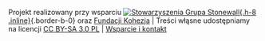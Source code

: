 Projekt realizowany przy wsparciu [![Stowarzyszenia Grupa Stonewall](/media/img/logo/STOn_logo_transparent-pink.svg){.h-8 .inline}](https://grupa-stonewall.pl){.border-b-0} oraz [Fundacji Kohezja](http://kohezja.org) | Treści włąsne udostępniamy na licencji [CC BY-SA 3.0 PL](/strony/licencja) | [Wsparcie i kontakt](/strony/wsparcie-projektu)
